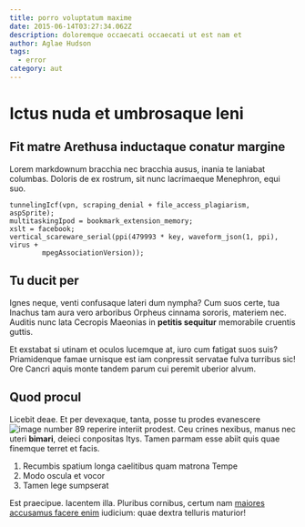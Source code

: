 ```yaml
---
title: porro voluptatum maxime
date: 2015-06-14T03:27:34.062Z
description: doloremque occaecati occaecati ut est nam et
author: Aglae Hudson
tags:
  - error
category: aut
---
```


# Ictus nuda et umbrosaque leni

## Fit matre Arethusa inductaque conatur margine

Lorem markdownum bracchia nec bracchia ausus, inania te laniabat columbas.
Doloris de ex rostrum, sit nunc lacrimaeque Menephron, equi suo.

```
tunnelingIcf(vpn, scraping_denial + file_access_plagiarism, aspSprite);
multitaskingIpod = bookmark_extension_memory;
xslt = facebook;
vertical_scareware_serial(ppi(479993 * key, waveform_json(1, ppi), virus +
        mpegAssociationVersion));
```

## Tu ducit per

Ignes neque, venti confusaque lateri dum nympha? Cum suos certe, tua Inachus tam
aura vero arboribus Orpheus cinnama sororis, materiem nec. Auditis nunc lata
Cecropis Maeonias in **petitis sequitur** memorabile cruentis guttis.

Et exstabat si utinam et oculos lucemque at, iuro cum fatigat suos suis?
Priamidenque famae urnisque est iam conpressit servatae fulva turribus sic! Ore
Cancri aquis monte tandem parum cui peremit uberior alvum.

## Quod procul

Licebit deae. Et per devexaque, tanta, posse tu prodes evanescere
![image number 89](/images/89.jpg) reperire interiit
prodest. Ceu crines nexibus, manus nec uteri **bimari**, deieci conpositas Itys.
Tamen parmam esse abiit quis quae finemque terret et facis.

1. Recumbis spatium longa caelitibus quam matrona Tempe
2. Modo oscula et vocor
3. Tamen lege sumpserat

Est praecipue. Iacentem illa. Pluribus cornibus, certum nam
[maiores accusamus facere enim](blog/2019/2/sed-quod-accusamus.md) iudicium: quae dextra telluris maturior!

